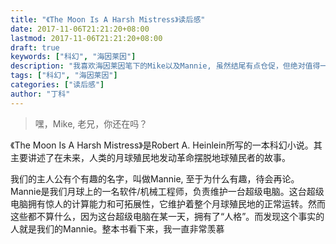 ```yaml
---
title: "《The Moon Is A Harsh Mistress》读后感"
date: 2017-11-06T21:21:20+08:00
lastmod: 2017-11-06T21:21:20+08:00
draft: true
keywords: ["科幻", "海因莱因"]
description: "我喜欢海因莱因笔下的Mike以及Mannie, 虽然结尾有点仓促，但绝对值得一读"
tags: ["科幻", "海因莱因"]
categories: ["读后感"]
author: "丁科"
---
```


> 嘿，Mike, 老兄，你还在吗？

<!--more-->

《The Moon Is A Harsh Mistress》是Robert A. Heinlein所写的一本科幻小说。其主要讲述了在未来，人类的月球殖民地发动革命摆脱地球殖民者的故事。

我们的主人公有个有趣的名字，叫做Mannie, 至于为什么有趣，待会再论。 Mannie是我们月球上的一名软件/机械工程师，负责维护一台超级电脑。这台超级电脑拥有惊人的计算能力和可拓展性，它维护着整个月球殖民地的正常运转。然而这些都不算什么，因为这台超级电脑在某一天，拥有了“人格”。而发现这个事实的人就是我们的Mannie。整本书看下来，我一直非常羡慕
